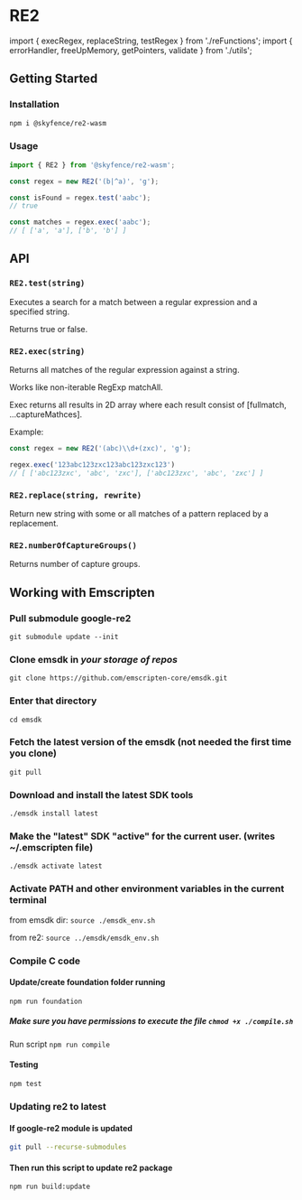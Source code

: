 # RE2

import { execRegex, replaceString, testRegex } from './reFunctions';
import { errorHandler, freeUpMemory, getPointers, validate } from './utils';

## Getting Started

### Installation

``` bash
npm i @skyfence/re2-wasm
```

### Usage

``` typescript
import { RE2 } from '@skyfence/re2-wasm';

const regex = new RE2('(b|^a)', 'g');

const isFound = regex.test('aabc');
// true

const matches = regex.exec('aabc');
// [ ['a', 'a'], ['b', 'b'] ]
```

## API

### `RE2.test(string)`

Executes a search for a match between a regular expression and a specified string.

Returns true or false.

### `RE2.exec(string)`

Returns all matches of the regular expression against a string.

Works like non-iterable RegExp matchAll.

Exec returns all results in 2D array where each result consist of [fullmatch, ...captureMathces].

Example:

```typescript
const regex = new RE2('(abc)\\d+(zxc)', 'g');

regex.exec('123abc123zxc123abc123zxc123')
// [ ['abc123zxc', 'abc', 'zxc'], ['abc123zxc', 'abc', 'zxc'] ]
```

### `RE2.replace(string, rewrite)`

Return new string with some or all matches of a pattern replaced by a replacement.

### `RE2.numberOfCaptureGroups()`

Returns number of capture groups.

## Working with Emscripten

### Pull submodule google-re2

`git submodule update --init`

### Clone emsdk in _your storage of repos_

`git clone https://github.com/emscripten-core/emsdk.git`

### Enter that directory

`cd emsdk`

### Fetch the latest version of the emsdk (not needed the first time you clone)

`git pull`

### Download and install the latest SDK tools

`./emsdk install latest`

### Make the "latest" SDK "active" for the current user. (writes ~/.emscripten file)

`./emsdk activate latest`

### Activate PATH and other environment variables in the current terminal

from emsdk dir:
`source ./emsdk_env.sh`

from re2:
`source ../emsdk/emsdk_env.sh`

### Compile C code

#### Update/create foundation folder running

`npm run foundation`

##### Make sure you have permissions to execute the file `chmod +x ./compile.sh`

Run script `npm run compile`

#### Testing

`npm test`

### Updating re2 to latest

#### If google-re2 module is updated

```bash
git pull --recurse-submodules
```

#### Then run this script to update re2 package

```bash
npm run build:update
```
